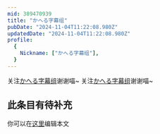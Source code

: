 ```yaml
---
mid: 389470939
title: "かへる字幕组"
pubDate: "2024-11-04T11:22:08.980Z"
updatedDate: "2024-11-04T11:22:08.980Z"
profile:
  {
    Nickname: ["かへる字幕组"],
  }
---
```


关注[かへる字幕组](https://space.bilibili.com/389470939)谢谢喵~ 关注[かへる字幕组](https://space.bilibili.com/389470939)谢谢喵~

## 此条目有待补充
你可以在[这里](https://github.com/Yuhanawa/VTuber.ICU-Content/edit/master/v/かへる字幕组/index.md)编辑本文
